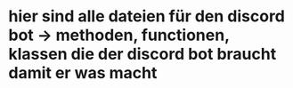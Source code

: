# hier sind alle dateien für den discord bot -> methoden, functionen, klassen die der discord bot braucht damit er was macht